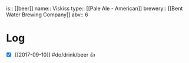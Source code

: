 is:: [[beer]]
name:: Viskiss
type:: [[Pale Ale - American]]
brewery:: [[Bent Water Brewing Company]]
abv:: 6

# Log
- [x] [[2017-09-10]] #do/drink/beer 👍

